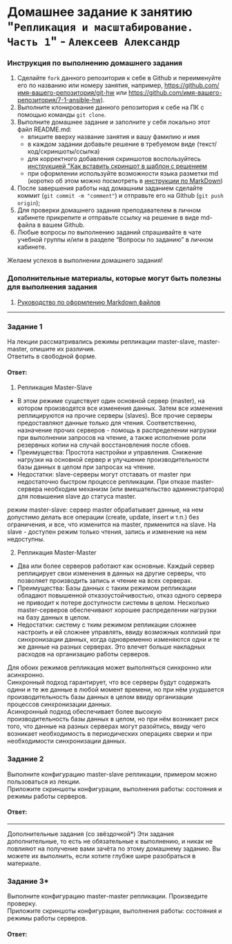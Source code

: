 # Домашнее задание к занятию "`Репликация и масштабирование. Часть 1`" - `Алексеев Александр`


### Инструкция по выполнению домашнего задания

   1. Сделайте `fork` данного репозитория к себе в Github и переименуйте его по названию или номеру занятия, например, https://github.com/имя-вашего-репозитория/git-hw или  https://github.com/имя-вашего-репозитория/7-1-ansible-hw).
   2. Выполните клонирование данного репозитория к себе на ПК с помощью команды `git clone`.
   3. Выполните домашнее задание и заполните у себя локально этот файл README.md:
      - впишите вверху название занятия и вашу фамилию и имя
      - в каждом задании добавьте решение в требуемом виде (текст/код/скриншоты/ссылка)
      - для корректного добавления скриншотов воспользуйтесь [инструкцией "Как вставить скриншот в шаблон с решением](https://github.com/netology-code/sys-pattern-homework/blob/main/screen-instruction.md)
      - при оформлении используйте возможности языка разметки md (коротко об этом можно посмотреть в [инструкции  по MarkDown](https://github.com/netology-code/sys-pattern-homework/blob/main/md-instruction.md))
   4. После завершения работы над домашним заданием сделайте коммит (`git commit -m "comment"`) и отправьте его на Github (`git push origin`);
   5. Для проверки домашнего задания преподавателем в личном кабинете прикрепите и отправьте ссылку на решение в виде md-файла в вашем Github.
   6. Любые вопросы по выполнению заданий спрашивайте в чате учебной группы и/или в разделе “Вопросы по заданию” в личном кабинете.
   
Желаем успехов в выполнении домашнего задания!
   
### Дополнительные материалы, которые могут быть полезны для выполнения задания

1. [Руководство по оформлению Markdown файлов](https://gist.github.com/Jekins/2bf2d0638163f1294637#Code)

---

### Задание 1  
На лекции рассматривались режимы репликации master-slave, master-master, опишите их различия.  
Ответить в свободной форме.  
#### Ответ:


1. Репликация Master-Slave  
* В этом режиме существует один основной сервер (master), на котором производятся все изменения данных. Затем все изменения реплицируются на прочие серверы (slaves). Все прочие серверы предоставляют данные только для чтения. Соответственно, назначение прочих серверов - помощь в распределении нагрузки при выполнении запросов на чтение, а также исполнение роли резервных копии на случай восстановления после сбоев.
* Преимущества: Простота настройки и управления. Снижение нагрузки на основной сервер и улучшение производительности базы данных в целом при запросах на чтение.
* Недостатки: slave-серверы могут отставать от master при недостаточно быстром процессе репликации. При отказе master-сервера необходим механизм (или вмешательство администратора) для повышения slave до статуса master.

режим master-slave: сервер master обрабатывает данные, на нем допустимо делать все операции (create, update, insert и т.п.) без ограничения, и все, что изменится на master, применится на slave. На slave - доступен режим только чтения, запись и изменение на нем недоступны.

2. Репликация Master-Master  
* Два или более серверов работают как основные. Каждый сервер реплицирует свои изменения в данных на другие серверы, что позволяет производить запись и чтение на всех серверах.  
* Преимущества:  Базы данных с таким режимом репликации обладают повышенной отказоустойчивостью, отказ одного сервера не приводит к потере доступности системы в целом.  Несколько master-серверов обеспечивают хорошее распределении нагрузки на базу данных в целом.  
* Недостатки:  систему с тким режимом репликации сложнее настроить и ей сложнее управлять, ввиду возможных коллизий при синхронизации данных, когда одновременно изменяются одни и те же данные на разных серверах. Это влечет больше накладных расходов на организацию работы серверов.


Для обоих режимов репликация может выполняться синхронно или асинхронно.  
Синхронный подход гарантирует, что все серверы будут содержать одини и те же данные в любой момент времени, но при нём ухудшается производительность базы данных в целом ввиду организации процессов синхронизации данных.  
Асинхронный подход обеспечивает более высокую производительность базы данных в целом, но при нём возникает риск того, что данные на разных серверах могут разойтись, ввиду чего возникает необходимость в периодических операциях сверки и при необходимости синхронизации данных.


### Задание 2  
Выполните конфигурацию master-slave репликации, примером можно пользоваться из лекции.  
Приложите скриншоты конфигурации, выполнения работы: состояния и режимы работы серверов.  
#### Ответ:

---

Дополнительные задания (со звёздочкой*)
Эти задания дополнительные, то есть не обязательные к выполнению, и никак не повлияют на получение вами зачёта по этому домашнему заданию. Вы можете их выполнить, если хотите глубже шире разобраться в материале.

### Задание 3*  
Выполните конфигурацию master-master репликации. Произведите проверку.  
Приложите скриншоты конфигурации, выполнения работы: состояния и режимы работы серверов.  

#### Ответ: